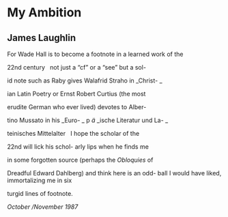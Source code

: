 # My Ambition
## James Laughlin
For Wade Hall
is to become a footnote
in a learned work of the

22nd century   not just a
“cf” or a “see” but a sol-

id note such as Raby gives
Walafrid Straho in _Christ-
_

ian Latin Poetry or Ernst
Robert Curtius (the most

erudite German who ever
lived) devotes to Alber-

tino Mussato in his _Euro-
_
p _ä_ _ische Literatur und La-
_

teinisches Mittelalter   I
hope the scholar of the

22nd will lick his schol-
arly lips when he finds me

in some forgotten source
(perhaps the _Obloquies_ of

Dreadful Edward Dahlberg)
and think here is an odd-
ball I would have liked,
immortalizing me in six

turgid lines of footnote.


_October /November 1987_